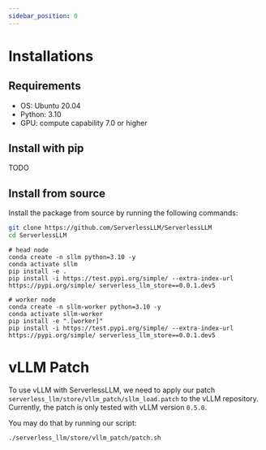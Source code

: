 ```yaml
---
sidebar_position: 0
---
```


# Installations

## Requirements
- OS: Ubuntu 20.04
- Python: 3.10
- GPU: compute capability 7.0 or higher

## Install with pip
TODO

## Install from source
Install the package from source by running the following commands:
```bash
git clone https://github.com/ServerlessLLM/ServerlessLLM
cd ServerlessLLM
```

```
# head node
conda create -n sllm python=3.10 -y
conda activate sllm
pip install -e .
pip install -i https://test.pypi.org/simple/ --extra-index-url https://pypi.org/simple/ serverless_llm_store==0.0.1.dev5

# worker node
conda create -n sllm-worker python=3.10 -y
conda activate sllm-worker
pip install -e ".[worker]"
pip install -i https://test.pypi.org/simple/ --extra-index-url https://pypi.org/simple/ serverless_llm_store==0.0.1.dev5
```

# vLLM Patch
To use vLLM with ServerlessLLM, we need to apply our patch `serverless_llm/store/vllm_patch/sllm_load.patch` to the vLLM repository. Currently, the patch is only tested with vLLM version `0.5.0`.

You may do that by running our script:
```bash
./serverless_llm/store/vllm_patch/patch.sh
```